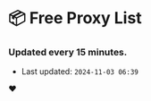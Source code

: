 # :package: Free Proxy List
### Updated every 15 minutes.

- Last updated: `2024-11-03 06:39`

:heart:
